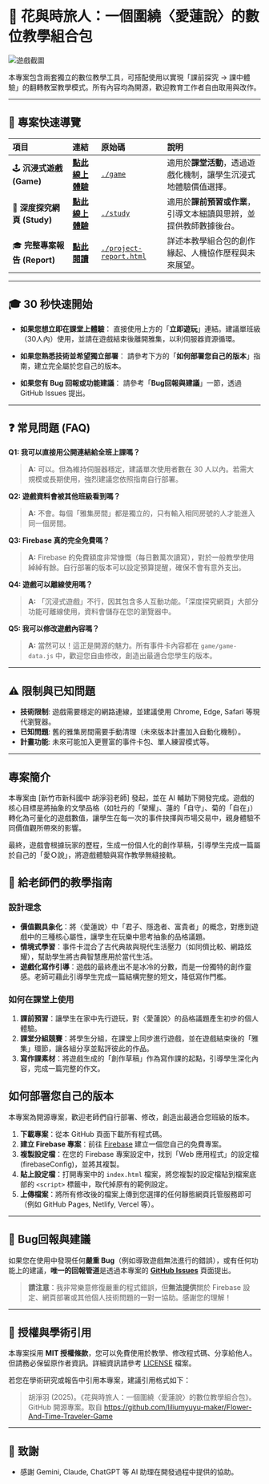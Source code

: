 # 🌸 花與時旅人：一個圍繞〈愛蓮說〉的數位教學組合包

![遊戲截圖](https://raw.githubusercontent.com/liliumyuyu-maker/my-images/main/%E8%8A%B1%E8%88%87%E6%99%82%E6%97%85%E4%BA%BA2.png)

本專案包含兩套獨立的數位教學工具，可搭配使用以實現「課前探究 → 課中體驗」的翻轉教室教學模式。所有內容均為開源，歡迎教育工作者自由取用與改作。

---

## 🚀 專案快速導覽

| 項目 | 連結 | 原始碼 | 說明 |
| :--- | :--- | :--- | :--- |
| 🕹️ **沉浸式遊戲 (Game)** | **[點此線上體驗](https://whichflowergame.netlify.app/)** | [`./game`](./game) | 適用於**課堂活動**，透過遊戲化機制，讓學生沉浸式地體驗價值選擇。 |
| 📖 **深度探究網頁 (Study)** | **[點此線上體驗](https://lovewhichflower.netlify.app/)** | [`./study`](./study) | 適用於**課前預習或作業**，引導文本細讀與思辨，並提供教師數據後台。 |
| 🎓 **完整專案報告 (Report)** | **[點此閱讀]( https://whichflowergame-report.netlify.app/)** | [`./project-report.html`](./project-report.html) | 詳述本教學組合包的創作緣起、人機協作歷程與未來展望。 |

---

## 🎓 30 秒快速開始

* **如果您想立即在課堂上體驗**：
    直接使用上方的「**立即遊玩**」連結。建議單班級（30人內）使用，並請在遊戲結束後離開雅集，以利伺服器資源循環。

* **如果您熟悉技術並希望獨立部署**：
    請參考下方的「**如何部署您自己的版本**」指南，建立完全屬於您自己的版本。

* **如果您有 Bug 回報或功能建議**：
    請參考「**Bug回報與建議**」一節，透過 GitHub Issues 提出。

---

## ❓ 常見問題 (FAQ)

**Q1: 我可以直接用公開連結給全班上課嗎？**
> **A:** 可以。但為維持伺服器穩定，建議單次使用者數在 30 人以內。若需大規模或長期使用，強烈建議您依照指南自行部署。

**Q2: 遊戲資料會被其他班級看到嗎？**
> **A:** 不會。每個「雅集房間」都是獨立的，只有輸入相同房號的人才能進入同一個房間。

**Q3: Firebase 真的完全免費嗎？**
> **A:** Firebase 的免費額度非常慷慨（每日數萬次讀寫），對於一般教學使用綽綽有餘。自行部署的版本可以設定預算提醒，確保不會有意外支出。

**Q4: 遊戲可以離線使用嗎？**
> **A:** 「沉浸式遊戲」不行，因其包含多人互動功能。「深度探究網頁」大部分功能可離線使用，資料會儲存在您的瀏覽器中。

**Q5: 我可以修改遊戲內容嗎？**
> **A:** 當然可以！這正是開源的魅力。所有事件卡內容都在 `game/game-data.js` 中，歡迎您自由修改，創造出最適合您學生的版本。

---

## ⚠️ 限制與已知問題

* **技術限制**: 遊戲需要穩定的網路連線，並建議使用 Chrome, Edge, Safari 等現代瀏覽器。
* **已知問題**: 舊的雅集房間需要手動清理（未來版本計畫加入自動化機制）。
* **計畫功能**: 未來可能加入更豐富的事件卡包、單人練習模式等。

---
## 專案簡介
本專案由 [新竹市新科國中 胡淨羽老師] 發起，並在 AI 輔助下開發完成。遊戲的核心目標是將抽象的文學品格（如牡丹的「榮耀」、蓮的「自守」、菊的「自在」）轉化為可量化的遊戲數值，讓學生在每一次的事件抉擇與市場交易中，親身體驗不同價值觀所帶來的影響。

最終，遊戲會根據玩家的歷程，生成一份個人化的創作草稿，引導學生完成一篇屬於自己的「愛Ｏ說」，將遊戲體驗與寫作教學無縫接軌。

## 📝 給老師們的教學指南
### 設計理念

* **價值觀具象化**：將〈愛蓮說〉中「君子、隱逸者、富貴者」的概念，對應到遊戲中的三種核心屬性，讓學生在玩樂中思考抽象的品格議題。
* **情境式學習**：事件卡混合了古代典故與現代生活壓力（如同儕比較、網路炫耀），幫助學生將古典智慧應用於當代生活。
* **遊戲化寫作引導**：遊戲的最終產出不是冰冷的分數，而是一份獨特的創作靈感。老師可藉此引導學生完成一篇結構完整的短文，降低寫作門檻。

### 如何在課堂上使用

1.  **課前預習**：讓學生在家中先行遊玩，對〈愛蓮說〉的品格議題產生初步的個人體驗。
2.  **課堂分組競賽**：將學生分組，在課堂上同步進行遊戲，並在遊戲結束後的「雅集」環節，讓各組分享並點評彼此的作品。
3.  **寫作課素材**：將遊戲生成的「創作草稿」作為寫作課的起點，引導學生深化內容，完成一篇完整的作文。

   
## 如何部署您自己的版本

本專案為開源專案，歡迎老師們自行部署、修改，創造出最適合您班級的版本。

1.  **下載專案**：從本 GitHub 頁面下載所有程式碼。
2.  **建立 Firebase 專案**：前往 [Firebase](https://firebase.google.com/) 建立一個您自己的免費專案。
3.  **複製設定檔**：在您的 Firebase 專案設定中，找到「Web 應用程式」的設定檔 (firebaseConfig)，並將其複製。
4.  **貼上設定檔**：打開專案中的 `index.html` 檔案，將您複製的設定檔貼到檔案底部的 `<script>` 標籤中，取代掉原有的範例設定。
5.  **上傳檔案**：將所有修改後的檔案上傳到您選擇的任何靜態網頁託管服務即可（例如 GitHub Pages, Netlify, Vercel 等）。
---

## 🐞 Bug回報與建議

如果您在使用中發現任何**嚴重 Bug**（例如導致遊戲無法進行的錯誤），或有任何功能上的建議，**唯一的回報管道**是透過本專案的 **[GitHub Issues](https://github.com/liliumyuyu-maker/Flower-And-Time-Traveler-Game/issues)** 頁面提出。

> **請注意**：我非常樂意修復嚴重的程式錯誤，但**無法提供**關於 Firebase 設定、網頁部署或其他個人技術問題的一對一協助。感謝您的理解！

---

## 📜 授權與學術引用

本專案採用 **MIT 授權條款**，您可以免費使用於教學、修改程式碼、分享給他人。但請務必保留原作者資訊。詳細資訊請參考 [LICENSE](LICENSE) 檔案。

若您在學術研究或報告中引用本專案，建議引用格式如下：
> 胡淨羽 (2025)。《花與時旅人：一個圍繞〈愛蓮說〉的數位教學組合包》。GitHub 開源專案。取自 https://github.com/liliumyuyu-maker/Flower-And-Time-Traveler-Game

---

## 🙏 致謝
* 感謝 Gemini, Claude, ChatGPT 等 AI 助理在開發過程中提供的協助。







